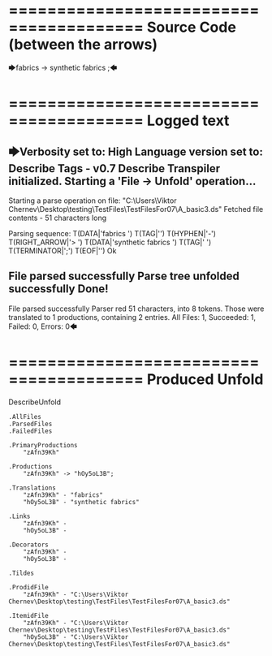 ========================================
Source Code (between the arrows)
========================================

🡆fabrics <zAfn39Kh>-> synthetic fabrics <hOy5oL3B> ;🡄

========================================
Logged text
========================================

🡆Verbosity set to: High
Language version set to: Describe Tags - v0.7
Describe Transpiler initialized.
Starting a 'File -> Unfold' operation...
------------------------
Starting a parse operation on file: "C:\Users\Viktor Chernev\Desktop\testing\TestFiles\TestFilesFor07\A_basic3.ds"
Fetched file contents - 51 characters long

Parsing sequence: T(DATA|'fabrics ') T(TAG|'<zAfn39Kh>') T(HYPHEN|'-') T(RIGHT_ARROW|'> ') T(DATA|'synthetic fabrics ') T(TAG|'<hOy5oL3B> ') T(TERMINATOR|';') T(EOF|'<EOF>') Ok

File parsed successfully
Parse tree unfolded successfully
Done!
------------------------
File parsed successfully
Parser red 51 characters, into 8 tokens.
Those were translated to 1 productions, containing 2 entries.
All Files: 1, Succeeded: 1, Failed: 0, Errors: 0🡄

========================================
Produced Unfold
========================================

DescribeUnfold

    .AllFiles
    .ParsedFiles
    .FailedFiles

    .PrimaryProductions
        "zAfn39Kh" 

    .Productions
        "zAfn39Kh" -> "hOy5oL3B";

    .Translations
        "zAfn39Kh" - "fabrics"
        "hOy5oL3B" - "synthetic fabrics"

    .Links
        "zAfn39Kh" - 
        "hOy5oL3B" - 

    .Decorators
        "zAfn39Kh" - 
        "hOy5oL3B" - 

    .Tildes

    .ProdidFile
        "zAfn39Kh" - "C:\Users\Viktor Chernev\Desktop\testing\TestFiles\TestFilesFor07\A_basic3.ds"

    .ItemidFile
        "zAfn39Kh" - "C:\Users\Viktor Chernev\Desktop\testing\TestFiles\TestFilesFor07\A_basic3.ds"
        "hOy5oL3B" - "C:\Users\Viktor Chernev\Desktop\testing\TestFiles\TestFilesFor07\A_basic3.ds"

